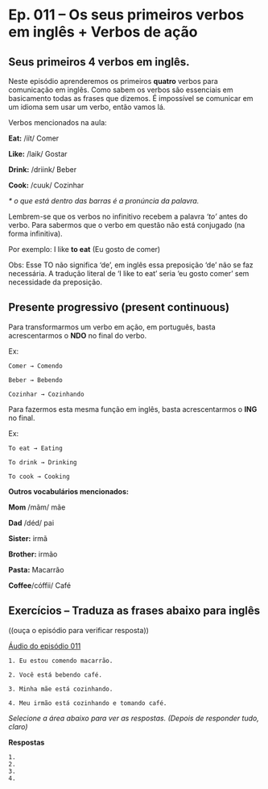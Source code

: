<h1> Ep. 011 – Os seus primeiros verbos em inglês + Verbos de ação </h1>

<h2> Seus primeiros 4 verbos em inglês. </h2>

<p> Neste episódio aprenderemos os primeiros <b>quatro</b> verbos para comunicação em inglês. Como sabem os verbos são essenciais em basicamento todas as frases que dizemos. É impossível se comunicar em um idioma sem usar um verbo, então vamos lá. </p>

<p> Verbos mencionados na aula: <br>

<b>Eat:</b> /íít/ Comer

<b>Like:</b> /laik/ Gostar

<b>Drink:</b> /driink/ Beber

<b>Cook:</b> /cuuk/ Cozinhar

</p>

<p> <i>* o que está dentro das barras é a pronúncia da palavra. </i></p>

<p> Lembrem-se que os verbos no infinitivo recebem a palavra <i>‘to’</i> antes do verbo. Para sabermos que o verbo em questão não está conjugado (na forma infinitiva). </p>

<p> Por exemplo: I like <b>to eat</b> (Eu gosto de comer) </p>

<p> Obs: Esse TO não significa ‘de’, em inglês essa preposição ‘de’ não se faz necessária. A tradução literal de ‘I like to eat’ seria ‘eu gosto comer’ sem necessidade da preposição. </p>

<h2> Presente progressivo (present continuous) </h2>

<p> Para transformarmos um verbo em ação, em português, basta acrescentarmos o <b>NDO</b> no final do verbo. </p>

<p> Ex: 

    Comer → Comendo

    Beber → Bebendo

    Cozinhar → Cozinhando
      
</p>

<p> Para fazermos esta mesma função em inglês, basta acrescentarmos o <b>ING</b> no final. </p>

<p> Ex: 

    To eat → Eating

    To drink → Drinking

    To cook → Cooking

</p>

<p> <b>Outros vocabulários mencionados:</b>

<b>Mom</b> /mãm/ mãe

<b>Dad</b> /déd/ pai

<b>Sister:</b> irmã

<b>Brother:</b> irmão

<b>Pasta:</b> Macarrão

<b>Coffee</b>/cóffii/ Café

</p>

<h2> Exercícios – Traduza as frases abaixo para inglês </h2>

<p> ((ouça o episódio para verificar resposta)) </p>

[Áudio do episódio 011](https://inglesdozeropodcast.com.br/os-seus-primeiros-verbos-em-ingles-verbos-de-acao/)

<p> 
    
    1. Eu estou comendo macarrão.

    2. Você está bebendo café.

    3. Minha mãe está cozinhando.

    4. Meu irmão está cozinhando e tomando café.

</p>

<p><i>Selecione a área abaixo para ver as respostas.
(Depois de responder tudo, claro)</i></p>

<p><b>Respostas</b></p>

<p> 

    1.
    2.
    3.
    4.

</p> 
